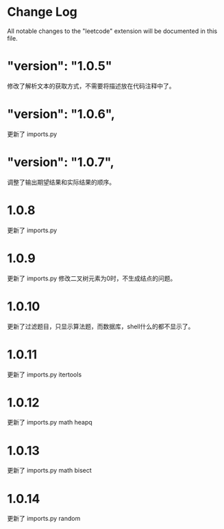 # Change Log
All notable changes to the "leetcode" extension will be documented in this file.

# "version": "1.0.5"
修改了解析文本的获取方式，不需要将描述放在代码注释中了。
# "version": "1.0.6",
更新了 imports.py
# "version": "1.0.7",
调整了输出期望结果和实际结果的顺序。
# 1.0.8
更新了 imports.py
# 1.0.9
更新了 imports.py 修改二叉树元素为0时，不生成结点的问题。
# 1.0.10
更新了过滤题目，只显示算法题，而数据库，shell什么的都不显示了。
# 1.0.11
更新了 imports.py itertools
# 1.0.12
更新了 imports.py math heapq
# 1.0.13
更新了 imports.py math bisect
# 1.0.14
更新了 imports.py random
